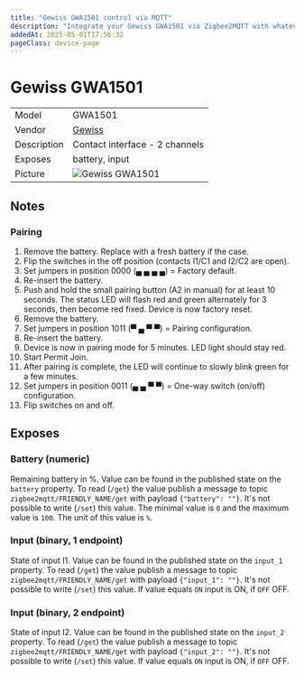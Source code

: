 ```yaml
---
title: "Gewiss GWA1501 control via MQTT"
description: "Integrate your Gewiss GWA1501 via Zigbee2MQTT with whatever smart home infrastructure you are using without the vendor's bridge or gateway."
addedAt: 2025-05-01T17:56:32
pageClass: device-page
---
```


<!-- !!!! -->
<!-- ATTENTION: This file is auto-generated through docgen! -->
<!-- You can only edit the "Notes"-Section between the two comment lines "Notes BEGIN" and "Notes END". -->
<!-- Do not use h1 or h2 heading within "## Notes"-Section. -->
<!-- !!!! -->

# Gewiss GWA1501

|     |     |
|-----|-----|
| Model | GWA1501  |
| Vendor  | [Gewiss](/supported-devices/#v=Gewiss)  |
| Description | Contact interface - 2 channels |
| Exposes | battery, input |
| Picture | ![Gewiss GWA1501](https://www.zigbee2mqtt.io/images/devices/GWA1501.png) |


<!-- Notes BEGIN: You can edit here. Add "## Notes" headline if not already present. -->
## Notes

### Pairing

1. Remove the battery. Replace with a fresh battery if the case.
2. Flip the switches in the off position (contacts I1/C1 and I2/C2 are open).
3. Set jumpers in position 0000 (▄ ▄ ▄ ▄) = Factory default.
4. Re-insert the battery.
5. Push and hold the small pairing button (A2 in manual) for at least 10 seconds. The status LED will flash red and green alternately for 3 seconds, then become red fixed. Device is now factory reset.
6. Remove the battery.
7. Set jumpers in position 1011 (▀ ▄ ▀ ▀) = Pairing configuration.
8. Re-insert the battery.
9. Device is now in pairing mode for 5 minutes. LED light should stay red.
10. Start Permit Join.
11. After pairing is complete, the LED will continue to slowly blink green for a few minutes.
12. Set jumpers in position 0011 (▄ ▄ ▀ ▀) = One-way switch (on/off) configuration.
13. Flip switches on and off.
<!-- Notes END: Do not edit below this line -->




## Exposes

### Battery (numeric)
Remaining battery in %.
Value can be found in the published state on the `battery` property.
To read (`/get`) the value publish a message to topic `zigbee2mqtt/FRIENDLY_NAME/get` with payload `{"battery": ""}`.
It's not possible to write (`/set`) this value.
The minimal value is `0` and the maximum value is `100`.
The unit of this value is `%`.

### Input (binary, 1 endpoint)
State of input I1.
Value can be found in the published state on the `input_1` property.
To read (`/get`) the value publish a message to topic `zigbee2mqtt/FRIENDLY_NAME/get` with payload `{"input_1": ""}`.
It's not possible to write (`/set`) this value.
If value equals `ON` input is ON, if `OFF` OFF.

### Input (binary, 2 endpoint)
State of input I2.
Value can be found in the published state on the `input_2` property.
To read (`/get`) the value publish a message to topic `zigbee2mqtt/FRIENDLY_NAME/get` with payload `{"input_2": ""}`.
It's not possible to write (`/set`) this value.
If value equals `ON` input is ON, if `OFF` OFF.

